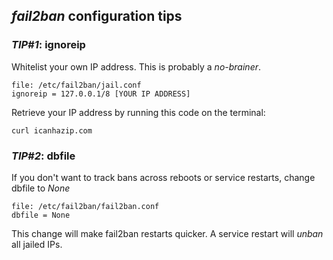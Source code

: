## _fail2ban_ configuration tips
### _TIP#1_: ignoreip
Whitelist your own IP address. This is probably a *no-brainer*.
~~~
file: /etc/fail2ban/jail.conf
ignoreip = 127.0.0.1/8 [YOUR IP ADDRESS]
~~~
Retrieve your IP address by running this code on the terminal:
~~~
curl icanhazip.com
~~~

### _TIP#2_: dbfile
If you don't want to track bans across reboots or service restarts, change dbfile to *None*
~~~
file: /etc/fail2ban/fail2ban.conf
dbfile = None
~~~
This change will make fail2ban restarts quicker. A service restart will *unban* all jailed IPs.
